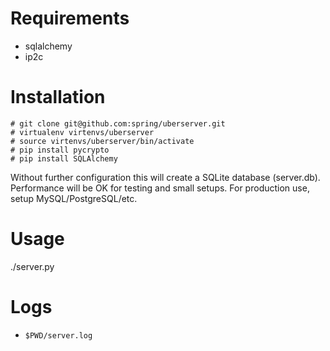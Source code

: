 # Requirements
- sqlalchemy
- ip2c

# Installation
```
# git clone git@github.com:spring/uberserver.git
# virtualenv virtenvs/uberserver
# source virtenvs/uberserver/bin/activate
# pip install pycrypto
# pip install SQLAlchemy
```

Without further configuration this will create a SQLite database (server.db).
Performance will be OK for testing and small setups. For production use,
setup MySQL/PostgreSQL/etc.

# Usage

./server.py

# Logs
- `$PWD/server.log`
